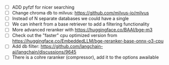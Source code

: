 - [ ] ADD pyfzf for nicer searching
- [ ] Change chroma db to milvus: https://github.com/milvus-io/milvus
 - [ ] Instead of N separate databases we could have a single
 - [ ] We can inherit from a base retriever to add a filtering functionality
- [ ] More advanced reranker with https://huggingface.co/BAAI/bge-m3
- [ ] Check out the "faster" cpu optimized version from https://huggingface.co/EmbeddedLLM/bge-reranker-base-onnx-o3-cpu
- [ ] Add db filter: https://github.com/langchain-ai/langchain/discussions/9645
- [ ] There is a cohre raranker (compressor), add it to the options awailable
